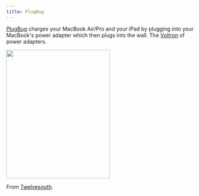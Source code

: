 ```yaml
---
title: PlugBug
---
```

<p><a href="http://www.twelvesouth.com/products/plugbug/">PlugBug</a> charges your MacBook Air/Pro and your iPad by plugging into your MacBook's power adapter which then plugs into the wall. The <a href="http://www.youtube.com/watch?v=1uS5b8aQ6z8">Voltron</a> of power adapters.</p>
<p><img src="https://chrisenns.com/wp-content/uploads/2011/11/productImage_plugbug_ag3.jpg" alt="" title="PlugBug" width="276" height="344" class="aligncenter size-full wp-image-19751" /></p>
<p>From <a href="http://www.twelvesouth.com">Twelvesouth</a>.</p>
